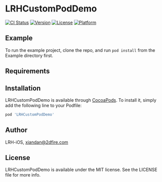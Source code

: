 # LRHCustomPodDemo

[![CI Status](https://img.shields.io/travis/LRH-iOS/LRHCustomPodDemo.svg?style=flat)](https://travis-ci.org/LRH-iOS/LRHCustomPodDemo)
[![Version](https://img.shields.io/cocoapods/v/LRHCustomPodDemo.svg?style=flat)](https://cocoapods.org/pods/LRHCustomPodDemo)
[![License](https://img.shields.io/cocoapods/l/LRHCustomPodDemo.svg?style=flat)](https://cocoapods.org/pods/LRHCustomPodDemo)
[![Platform](https://img.shields.io/cocoapods/p/LRHCustomPodDemo.svg?style=flat)](https://cocoapods.org/pods/LRHCustomPodDemo)

## Example

To run the example project, clone the repo, and run `pod install` from the Example directory first.

## Requirements

## Installation

LRHCustomPodDemo is available through [CocoaPods](https://cocoapods.org). To install
it, simply add the following line to your Podfile:

```ruby
pod 'LRHCustomPodDemo'
```

## Author

LRH-iOS, xiandan@2dfire.com

## License

LRHCustomPodDemo is available under the MIT license. See the LICENSE file for more info.
